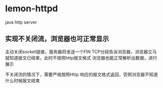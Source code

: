 # lemon-httpd
java http server 

## 实现不关闭流，浏览器也可正常显示

主动关闭socket链接，服务器将发送一个FIN TCP分段告诉浏览器，浏览器立马就知道报文已结束，此时不按照http报文格式
浏览器也能正常解析出数据，进行展示

不关闭流的情况下，需要严格按照Http 响应的报文格式返回，否侧浏览器不知道什么时候报文结束

